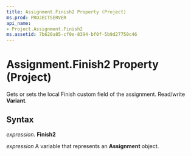 ```yaml
---
title: Assignment.Finish2 Property (Project)
ms.prod: PROJECTSERVER
api_name:
- Project.Assignment.Finish2
ms.assetid: 7b620a85-cf0e-8394-bf0f-5b9d27750c46
---
```



# Assignment.Finish2 Property (Project)

Gets or sets the local Finish custom field of the assignment. Read/write  **Variant**.


## Syntax

 _expression_. **Finish2**

 _expression_ A variable that represents an **Assignment** object.


